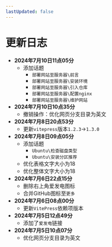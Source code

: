 ```yaml
---
lastUpdated: false
---
```


# 更新日志

- **2024年7月10日11点05分**
	- 添加话题
		- ```部署网站至服务器\前言```
		- ```部署网站至服务器\安装环境```
		- ```部署网站至服务器\引入仓库```
		- ```部署网站至服务器\配置nginx```
		- ```部署网站至服务器\维护网站```
- **2024年7月10日10点35分**
	- 撤销操作：优化网页分支目录为英文
- **2024年7月8日20点53分**
	- 更新```vitepress```版本```1.2.3```->```1.3.0```
- **2024年7月8日09点05分**
	- 添加话题
		- ```Ubuntu\检查磁盘类型```
		- ```Ubuntu\安装分区推荐```
	- 优化表格文字大小为18
	- 优化整体文字大小为18
- **2024年7月6日22点15分**
	- 删除右上角爱发电图标
	- 合并GitHub图标至```更多```
- **2024年7月6日08点00分**
	- 更新```VitePress```依赖项版本
- **2024年7月5日12点49分**
	- 添加了```爱发电```链接
- **2024年7月5日10点07分**
	- 优化网页分支目录为英文
